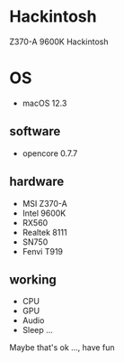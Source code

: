 # Hackintosh
Z370-A 9600K Hackintosh

# OS
  - macOS 12.3

## software 
  - opencore 0.7.7

## hardware
  - MSI Z370-A
  - Intel 9600K
  - RX560
  - Realtek 8111
  - SN750
  - Fenvi T919
  

## working 
  - CPU 
  - GPU
  - Audio
  - Sleep
  ...
  
  
Maybe that's ok ..., have fun
